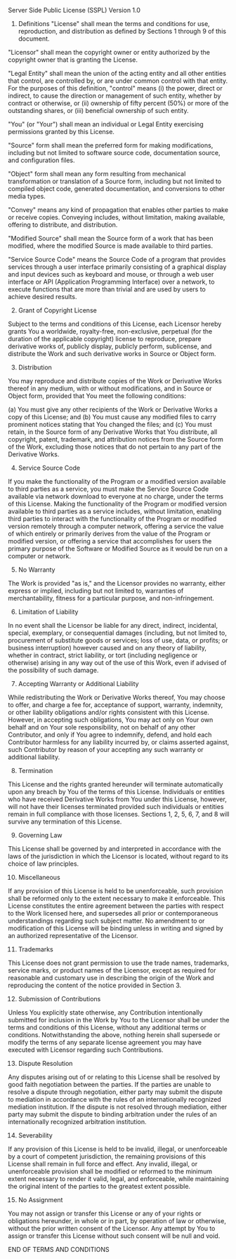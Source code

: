 Server Side Public License (SSPL) Version 1.0

1.  Definitions
"License" shall mean the terms and conditions for use, reproduction, and distribution as defined by Sections 1 through 9 of this document.

"Licensor" shall mean the copyright owner or entity authorized by the copyright owner that is granting the License.

"Legal Entity" shall mean the union of the acting entity and all other entities that control, are controlled by, or are under common control with that entity. For the purposes of this definition, "control" means (i) the power, direct or indirect, to cause the direction or management of such entity, whether by contract or otherwise, or (ii) ownership of fifty percent (50%) or more of the outstanding shares, or (iii) beneficial ownership of such entity.

"You" (or "Your") shall mean an individual or Legal Entity exercising permissions granted by this License.

"Source" form shall mean the preferred form for making modifications, including but not limited to software source code, documentation source, and configuration files.

"Object" form shall mean any form resulting from mechanical transformation or translation of a Source form, including but not limited to compiled object code, generated documentation, and conversions to other media types.

"Convey" means any kind of propagation that enables other parties to make or receive copies. Conveying includes, without limitation, making available, offering to distribute, and distribution.

"Modified Source" shall mean the Source form of a work that has been modified, where the modified Source is made available to third parties.

"Service Source Code" means the Source Code of a program that provides services through a user interface primarily consisting of a graphical display and input devices such as keyboard and mouse, or through a web user interface or API (Application Programming Interface) over a network, to execute functions that are more than trivial and are used by users to achieve desired results.

2.  Grant of Copyright License

Subject to the terms and conditions of this License, each Licensor hereby grants You a worldwide, royalty-free, non-exclusive, perpetual (for the duration of the applicable copyright) license to reproduce, prepare derivative works of, publicly display, publicly perform, sublicense, and distribute the Work and such derivative works in Source or Object form.

3.  Distribution

You may reproduce and distribute copies of the Work or Derivative Works thereof in any medium, with or without modifications, and in Source or Object form, provided that You meet the following conditions:

(a) You must give any other recipients of the Work or Derivative Works a copy of this License; and (b) You must cause any modified files to carry prominent notices stating that You changed the files; and (c) You must retain, in the Source form of any Derivative Works that You distribute, all copyright, patent, trademark, and attribution notices from the Source form of the Work, excluding those notices that do not pertain to any part of the Derivative Works.

4.  Service Source Code

If you make the functionality of the Program or a modified version available to third parties as a service, you must make the Service Source Code available via network download to everyone at no charge, under the terms of this License. Making the functionality of the Program or modified version available to third parties as a service includes, without limitation, enabling third parties to interact with the functionality of the Program or modified version remotely through a computer network, offering a service the value of which entirely or primarily derives from the value of the Program or modified version, or offering a service that accomplishes for users the primary purpose of the Software or Modified Source as it would be run on a computer or network.

5.  No Warranty

The Work is provided "as is," and the Licensor provides no warranty, either express or implied, including but not limited to, warranties of merchantability, fitness for a particular purpose, and non-infringement.

6.  Limitation of Liability

In no event shall the Licensor be liable for any direct, indirect, incidental, special, exemplary, or consequential damages (including, but not limited to, procurement of substitute goods or services; loss of use, data, or profits; or business interruption) however caused and on any theory of liability, whether in contract, strict liability, or tort (including negligence or otherwise) arising in any way out of the use of this Work, even if advised of the possibility of such damage.

7.  Accepting Warranty or Additional Liability

While redistributing the Work or Derivative Works thereof, You may choose to offer, and charge a fee for, acceptance of support, warranty, indemnity, or other liability obligations and/or rights consistent with this License. However, in accepting such obligations, You may act only on Your own behalf and on Your sole responsibility, not on behalf of any other Contributor, and only if You agree to indemnify, defend, and hold each Contributor harmless for any liability incurred by, or claims asserted against, such Contributor by reason of your accepting any such warranty or additional liability.

8.  Termination

This License and the rights granted hereunder will terminate automatically upon any breach by You of the terms of this License. Individuals or entities who have received Derivative Works from You under this License, however, will not have their licenses terminated provided such individuals or entities remain in full compliance with those licenses. Sections 1, 2, 5, 6, 7, and 8 will survive any termination of this License.

9.  Governing Law

This License shall be governed by and interpreted in accordance with the laws of the jurisdiction in which the Licensor is located, without regard to its choice of law principles.

10.  Miscellaneous

If any provision of this License is held to be unenforceable, such provision shall be reformed only to the extent necessary to make it enforceable. This License constitutes the entire agreement between the parties with respect to the Work licensed here, and supersedes all prior or contemporaneous understandings regarding such subject matter. No amendment to or modification of this License will be binding unless in writing and signed by an authorized representative of the Licensor.

11.  Trademarks

This License does not grant permission to use the trade names, trademarks, service marks, or product names of the Licensor, except as required for reasonable and customary use in describing the origin of the Work and reproducing the content of the notice provided in Section 3.

12.  Submission of Contributions

Unless You explicitly state otherwise, any Contribution intentionally submitted for inclusion in the Work by You to the Licensor shall be under the terms and conditions of this License, without any additional terms or conditions. Notwithstanding the above, nothing herein shall supersede or modify the terms of any separate license agreement you may have executed with Licensor regarding such Contributions.

13.  Dispute Resolution

Any disputes arising out of or relating to this License shall be resolved by good faith negotiation between the parties. If the parties are unable to resolve a dispute through negotiation, either party may submit the dispute to mediation in accordance with the rules of an internationally recognized mediation institution. If the dispute is not resolved through mediation, either party may submit the dispute to binding arbitration under the rules of an internationally recognized arbitration institution.

14.  Severability

If any provision of this License is held to be invalid, illegal, or unenforceable by a court of competent jurisdiction, the remaining provisions of this License shall remain in full force and effect. Any invalid, illegal, or unenforceable provision shall be modified or reformed to the minimum extent necessary to render it valid, legal, and enforceable, while maintaining the original intent of the parties to the greatest extent possible.

15.  No Assignment

You may not assign or transfer this License or any of your rights or obligations hereunder, in whole or in part, by operation of law or otherwise, without the prior written consent of the Licensor. Any attempt by You to assign or transfer this License without such consent will be null and void.

END OF TERMS AND CONDITIONS
